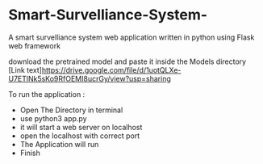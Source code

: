 # Smart-Survelliance-System-
A smart survelliance system web application written in python using Flask web framework 


download the pretrained model and paste it inside the Models directory 
[Link text]https://drive.google.com/file/d/1uotQLXe-U7ETlNk5sKo9RfOEMI8ucrGy/view?usp=sharing 


To run the application : 
- Open The Directory in terminal
- use python3 app.py
- it will start a web server on localhost
- open the localhost with correct port
- The Application will run
- Finish 
